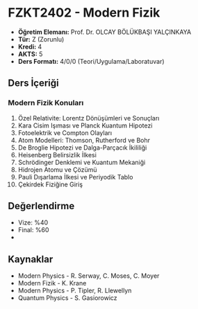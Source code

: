 # FZKT2402 - Modern Fizik

- **Öğretim Elemanı:** Prof. Dr. OLCAY BÖLÜKBAŞI YALÇINKAYA
- **Tür:** Z (Zorunlu)
- **Kredi:** 4
- **AKTS:** 5
- **Ders Formatı:** 4/0/0 (Teori/Uygulama/Laboratuvar)

## Ders İçeriği

### Modern Fizik Konuları
1. Özel Relativite: Lorentz Dönüşümleri ve Sonuçları
2. Kara Cisim Işıması ve Planck Kuantum Hipotezi
3. Fotoelektrik ve Compton Olayları
4. Atom Modelleri: Thomson, Rutherford ve Bohr
5. De Broglie Hipotezi ve Dalga-Parçacık İkililiği
6. Heisenberg Belirsizlik İlkesi
7. Schrödinger Denklemi ve Kuantum Mekaniği
8. Hidrojen Atomu ve Çözümü
9. Pauli Dışarlama İlkesi ve Periyodik Tablo
10. Çekirdek Fiziğine Giriş

## Değerlendirme
- Vize: %40
- Final: %60
- 

## Kaynaklar
- Modern Physics - R. Serway, C. Moses, C. Moyer
- Modern Fizik - K. Krane
- Modern Physics - P. Tipler, R. Llewellyn
- Quantum Physics - S. Gasiorowicz
